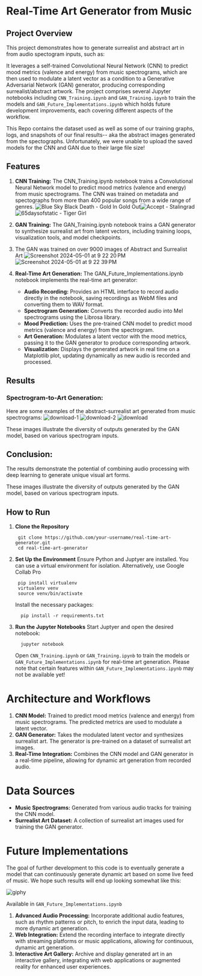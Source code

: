 # Real-Time Art Generator from Music
## Project Overview
This project demonstrates how to generate surrealist and abstract art in from audio spectogram inputs, such as:

It leverages a self-trained Convolutional Neural Network (CNN) to predict mood metrics (valence and energy) from music spectrograms, which are then used to modulate a latent vector as a condition to a Generative Adversarial Network (GAN) generator, producing corresponding surrealist/abstract artwork. 
The project comprises several Jupyter notebooks including ```CNN_Training.ipynb``` and ```GAN_Training.ipynb``` to train the models and ```GAN_Future_Implementations.ipynb``` which holds future development improvements, each covering different aspects of the workflow.

This Repo contains the dataset used as well as some of our training graphs, logs, and snapshots of our final results-- aka the abstract images generated from the spectographs. Unfortunately, we were unable to upload the saved models for the CNN and GAN due to their large file size! 

## Features
1. **CNN Training:** The CNN_Training.ipynb notebook trains a Convolutional Neural Network model to predict mood metrics (valence and energy) from music spectrograms.
   The CNN was trained on metadata and spectographs from more than 400 popular songs from a wide range of genres.
   ![Blue Sky Black Death - Gold In Gold Out](https://github.com/sajc11/COSC_5470_ARTGEN/assets/117310329/69afd556-55d7-4742-ae95-91a866b63c49)![Accept - Stalingrad](https://github.com/sajc11/COSC_5470_ARTGEN/assets/117310329/198dd3a1-ce0c-475e-9ec9-595b86f0d09f)![65daysofstatic - Tiger Girl](https://github.com/sajc11/COSC_5470_ARTGEN/assets/117310329/9acca507-fe3c-477d-a8e0-a9eb774da3e2)

3. **GAN Training:** The GAN_Training.ipynb notebook trains a GAN generator to synthesize surrealist art from latent vectors, including training loops, visualization tools, and model checkpoints.
4. The GAN was trained on over 9000 images of Abstract and Surrealist Art
   ![Screenshot 2024-05-01 at 9 22 20 PM](https://github.com/sajc11/COSC_5470_ARTGEN/assets/117310329/2086b4d2-2f64-412d-96cf-f360415bbb10)
   ![Screenshot 2024-05-01 at 9 22 39 PM](https://github.com/sajc11/COSC_5470_ARTGEN/assets/117310329/8cf4a1f1-c14c-454a-8467-5d6647c258c6)

6. **Real-Time Art Generation:** The GAN_Future_Implementations.ipynb notebook implements the real-time art generator:
      * **Audio Recording:** Provides an HTML interface to record audio directly in the notebook, saving recordings as WebM files and converting them to WAV format.
      * **Spectrogram Generation:** Converts the recorded audio into Mel spectrograms using the Librosa library.
      * **Mood Prediction:** Uses the pre-trained CNN model to predict mood metrics (valence and energy) from the spectrogram.
      * **Art Generation:** Modulates a latent vector with the mood metrics, passing it to the GAN generator to produce corresponding artwork.
      * **Visualization:** Displays the generated artwork in real time on a Matplotlib plot, updating dynamically as new audio is recorded and processed.

## Results
### Spectrogram-to-Art Generation:
Here are some examples of the abstract-surrealist art generated from music spectrograms:
![download-1](https://github.com/sajc11/COSC_5470_ARTGEN/assets/117310329/41c10228-7ce5-48c9-85d5-0ce015ea862a)
![download-2](https://github.com/sajc11/COSC_5470_ARTGEN/assets/117310329/3c2c40ca-8cbc-4664-8bfe-0ba507ae514f)
![download](https://github.com/sajc11/COSC_5470_ARTGEN/assets/117310329/5c68abb2-7600-459f-b27c-e320dbb1c079)

These images illustrate the diversity of outputs generated by the GAN model, based on various spectrogram inputs.

## Conclusion:
The results demonstrate the potential of combining audio processing with deep learning to generate unique visual art forms.

These images illustrate the diversity of outputs generated by the GAN model, based on various spectrogram inputs.

## How to Run
1. **Clone the Repository**
     ```
      git clone https://github.com/your-username/real-time-art-generator.git
      cd real-time-art-generator
      ```
3. **Set Up the Environment**
     Ensure Python and Juptyer are installed. You can use a virtual environment for isolation. Alternatively, use Google Collab Pro
     ```
      pip install virtualenv
      virtualenv venv
      source venv/bin/activate
     ```
     Install the necessary packages:
      ```
        pip install -r requirements.txt
      ```
5. **Run the Jupyter Notebooks**
     Start Juptyer and open the desired notebook:
     ```
       jupyter notebook
     ```
     Open ```CNN_Training.ipynb``` or ```GAN_Training.ipynb``` to train the models or ```GAN_Future_Implementations.ipynb``` for real-time art generation.
     Please note that certain features within ```GAN_Future_Implementations.ipynb``` may not be available yet!

# Architecture and Workflows
1. **CNN Model:** Trained to predict mood metrics (valence and energy) from music spectrograms. The predicted metrics are used to modulate a latent vector.
2. **GAN Generator:** Takes the modulated latent vector and synthesizes surrealist art. The generator is pre-trained on a dataset of surrealist art images.
3. **Real-Time Integration:** Combines the CNN model and GAN generator in a real-time pipeline, allowing for dynamic art generation from recorded audio.

# Data Sources
* **Music Spectrograms:** Generated from various audio tracks for training the CNN model.
* **Surrealist Art Dataset:** A collection of surrealist art images used for training the GAN generator.

# Future Implementations 
The goal of further development to this code is to eventually generate a model that can continuously generate dynamic art based on some live feed of music.
We hope such results will end up looking somewhat like this:

![giphy](https://github.com/sajc11/COSC_5470_ARTGEN/assets/117310329/0b90807e-b25a-4ab2-872a-7d65df2cda30)

  Available in ```GAN_Future_Implementations.ipynb```
1. **Advanced Audio Processing:** Incorporate additional audio features, such as rhythm patterns or pitch, to enrich the input data, leading to more dynamic art generation.
2. **Web Integration:** Extend the recording interface to integrate directly with streaming platforms or music applications, allowing for continuous, dynamic art generation.
3. **Interactive Art Gallery:** Archive and display generated art in an interactive gallery, integrating with web applications or augmented reality for enhanced user experiences.
